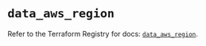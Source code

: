 # `data_aws_region`

Refer to the Terraform Registry for docs: [`data_aws_region`](https://registry.terraform.io/providers/hashicorp/aws/6.11.0/docs/data-sources/region).

